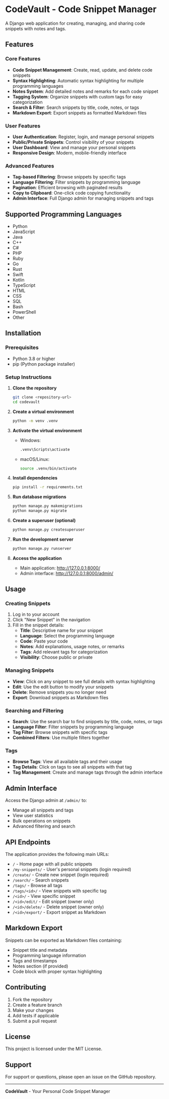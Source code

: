 # CodeVault - Code Snippet Manager

A Django web application for creating, managing, and sharing code snippets with notes and tags.

## Features

### Core Features
- **Code Snippet Management**: Create, read, update, and delete code snippets
- **Syntax Highlighting**: Automatic syntax highlighting for multiple programming languages
- **Notes System**: Add detailed notes and remarks for each code snippet
- **Tagging System**: Organize snippets with custom tags for easy categorization
- **Search & Filter**: Search snippets by title, code, notes, or tags
- **Markdown Export**: Export snippets as formatted Markdown files

### User Features
- **User Authentication**: Register, login, and manage personal snippets
- **Public/Private Snippets**: Control visibility of your snippets
- **User Dashboard**: View and manage your personal snippets
- **Responsive Design**: Modern, mobile-friendly interface

### Advanced Features
- **Tag-based Filtering**: Browse snippets by specific tags
- **Language Filtering**: Filter snippets by programming language
- **Pagination**: Efficient browsing with paginated results
- **Copy to Clipboard**: One-click code copying functionality
- **Admin Interface**: Full Django admin for managing snippets and tags

## Supported Programming Languages

- Python
- JavaScript
- Java
- C++
- C#
- PHP
- Ruby
- Go
- Rust
- Swift
- Kotlin
- TypeScript
- HTML
- CSS
- SQL
- Bash
- PowerShell
- Other

## Installation

### Prerequisites
- Python 3.8 or higher
- pip (Python package installer)

### Setup Instructions

1. **Clone the repository**
   ```bash
   git clone <repository-url>
   cd codevault
   ```

2. **Create a virtual environment**
   ```bash
   python -m venv .venv
   ```

3. **Activate the virtual environment**
   - Windows:
     ```bash
     .venv\Scripts\activate
     ```
   - macOS/Linux:
     ```bash
     source .venv/bin/activate
     ```

4. **Install dependencies**
   ```bash
   pip install -r requirements.txt
   ```

5. **Run database migrations**
   ```bash
   python manage.py makemigrations
   python manage.py migrate
   ```

6. **Create a superuser (optional)**
   ```bash
   python manage.py createsuperuser
   ```

7. **Run the development server**
   ```bash
   python manage.py runserver
   ```

8. **Access the application**
   - Main application: http://127.0.0.1:8000/
   - Admin interface: http://127.0.0.1:8000/admin/

## Usage

### Creating Snippets
1. Log in to your account
2. Click "New Snippet" in the navigation
3. Fill in the snippet details:
   - **Title**: Descriptive name for your snippet
   - **Language**: Select the programming language
   - **Code**: Paste your code
   - **Notes**: Add explanations, usage notes, or remarks
   - **Tags**: Add relevant tags for categorization
   - **Visibility**: Choose public or private

### Managing Snippets
- **View**: Click on any snippet to see full details with syntax highlighting
- **Edit**: Use the edit button to modify your snippets
- **Delete**: Remove snippets you no longer need
- **Export**: Download snippets as Markdown files

### Searching and Filtering
- **Search**: Use the search bar to find snippets by title, code, notes, or tags
- **Language Filter**: Filter snippets by programming language
- **Tag Filter**: Browse snippets with specific tags
- **Combined Filters**: Use multiple filters together

### Tags
- **Browse Tags**: View all available tags and their usage
- **Tag Details**: Click on tags to see all snippets with that tag
- **Tag Management**: Create and manage tags through the admin interface

## Admin Interface

Access the Django admin at `/admin/` to:
- Manage all snippets and tags
- View user statistics
- Bulk operations on snippets
- Advanced filtering and search

## API Endpoints

The application provides the following main URLs:

- `/` - Home page with all public snippets
- `/my-snippets/` - User's personal snippets (login required)
- `/create/` - Create new snippet (login required)
- `/search/` - Search snippets
- `/tags/` - Browse all tags
- `/tags/<id>/` - View snippets with specific tag
- `/<id>/` - View specific snippet
- `/<id>/edit/` - Edit snippet (owner only)
- `/<id>/delete/` - Delete snippet (owner only)
- `/<id>/export/` - Export snippet as Markdown

## Markdown Export

Snippets can be exported as Markdown files containing:
- Snippet title and metadata
- Programming language information
- Tags and timestamps
- Notes section (if provided)
- Code block with proper syntax highlighting

## Contributing

1. Fork the repository
2. Create a feature branch
3. Make your changes
4. Add tests if applicable
5. Submit a pull request

## License

This project is licensed under the MIT License.

## Support

For support or questions, please open an issue on the GitHub repository.

---

**CodeVault** - Your Personal Code Snippet Manager 